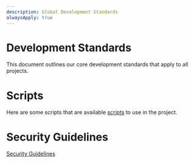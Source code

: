 ```yaml
---
description: Global Development Standards
alwaysApply: true
---
```


# Development Standards

This document outlines our core development standards that apply to all projects.

# Scripts

Here are some scripts that are available [scripts](../files/package.json?md-link=true&md-embed=6-9) to use in the project.

# Security Guidelines

[Security Guidelines](manually-attached.security-guidelines.md?md-link=true)
